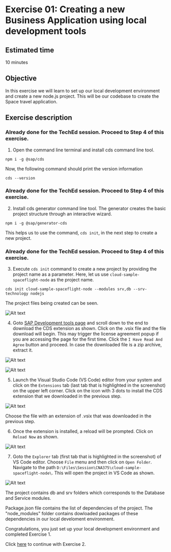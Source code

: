 # Exercise 01: Creating a new Business Application using local development tools

## Estimated time

10 minutes

## Objective

In this exercise we will learn to set up our local development environment and create a new node.js project. This will be our codebase to create the Space travel application.

## Exercise description

### Already done for the TechEd session. Proceed to Step 4 of this exercise.
1. Open the command line terminal and install cds command line tool.
```
npm i -g @sap/cds
```
Now, the following command should print the version information
```
cds --version
```
### Already done for the TechEd session. Proceed to Step 4 of this exercise.
2. Install cds generator command line tool. The generator creates the basic project structure through an interactive wizard.
```
npm i -g @sap/generator-cds
```
This helps us to use the command, `cds init`, in the next step to create a new project.

### Already done for the TechEd session. Proceed to Step 4 of this exercise.
3. Execute `cds init` command to create a new project by providing the project name as a parameter. Here, let us use `cloud-sample-spaceflight-node` as the project name.
```
cds init cloud-sample-spaceflight-node --modules srv,db --srv-technology nodejs
```
The project files being created can be seen.

![Alt text](./images/project.png?raw=true)

4. Goto [SAP Development tools page](https://tools.hana.ondemand.com/#cloud) and scroll down to the end to download the CDS extension as shown. Click on the .vsix file and the file download will begin. This may trigger the license agreement popup if you are accessing the page for the first time. Click the `I Have Read And Agree` button and proceed. In case the downloaded file is a zip archive, extract it.

![Alt text](./images/cds_plugin.png?raw=true "CDS plugin for VS Code")

![Alt text](./images/cds_plugin_license.png?raw=true "CDS plugin License Agreement")

5. Launch the Visual Studio Code (VS Code) editor from your system and click on the `Extensions` tab (last tab that is highlighted in the screenshot) on the upper left corner. Click on the icon with 3 dots to install the CDS extension that we downloaded in the previous step.

![Alt text](./images/cds_vs_code.png?raw=true "CDS plugin for VS Code")

Choose the file with an extension of .vsix that was downloaded in the previous step.

6. Once the extension is installed, a reload will be prompted. Click on `Reload Now` as shown.

![Alt text](./images/reload.png?raw=true "Reload VS Code")

7. Goto the `Explorer` tab (first tab that is highlighted in the screenshot) of VS Code editor. Choose `File` menu and then click on `Open Folder`. Navigate to the path `D:\Files\Session\CNA375\cloud-sample-spaceflight-node\`. This will open the project in VS Code as shown. 

![Alt text](./images/proj_vscode.png?raw=true)

The project contains db and srv folders which corresponds to the Database and Service modules. 

Package.json file contains the list of dependencies of the project. The "node_modules" folder contains dowloaded packages of these dependencies in our local develoment environment.

Congratulations, you just set up your local development environment and completed Exercise 1.

Click [here](../exercise02/README.md) to continue with Exercise 2.
